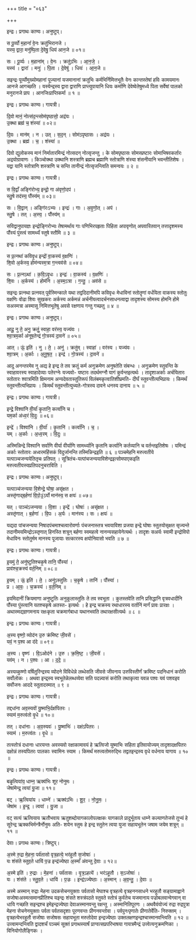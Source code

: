 +++
title = "०६३"

+++


इन्द्रः। प्रगाथः काण्वः। अनुष्टुप्।

स पू॒र्व्यो म॒हानां॑ वे॒नः क्रतु॑भिरानजे ।  
यस्य॒ द्वारा॒ मनु॑ष्पि॒ता दे॒वेषु॒ धिय॑ आन॒जे ॥ ०१॥

सः । पू॒र्व्यः । म॒हाना॑म् । वे॒नः । क्रतु॑ऽभिः । आ॒न॒जे॒ ।  
यस्य॑ । द्वारा॑ । मनुः॑ । पि॒ता । दे॒वेषु॑ । धियः॑ । आ॒न॒जे ॥

सइन्द्रः पूर्व्योमुख्योमहानां पूज्यानां यजमानानां क्रतुभिः कर्मभिर्निमित्तभूतैः वेनः कान्तस्तेषां हविः कामयमानः आनजे आगच्छति । यस्येन्द्रस्य द्वारा द्वाराणि प्राप्त्युपायानि धियः कर्माणि देवेष्वेतेषुमध्ये पिता सर्वेषां पालको मनुरानजे प्राप । आनजिःप्राप्तिकर्मा ॥ १ ॥

इन्द्रः। प्रगाथः काण्वः। गायत्री।

दि॒वो मानं॒ नोत्स॑द॒न्त्सोम॑पृष्ठासो॒ अद्र॑यः ।  
उ॒क्था ब्रह्म॑ च॒ शंस्या॑ ॥ ०२॥

दि॒वः । मान॑म् । न । उत् । स॒द॒न् । सोम॑ऽपृष्ठासः । अद्र॑यः ।  
उ॒क्था । ब्रह्म॑ । च॒ । शंस्या॑ ॥

दिवो द्युलोकस्य मानं निर्मातारमिन्द्रं नोत्सदन् नोत्सृजन्तु । के सोमपृष्ठासः सोमस्प्रष्टारः सोमाभिषवकर्तारः अद्रयोग्रावाणः । किञ्चोक्था उक्थानि शस्त्राणि ब्रह्मच ब्रह्माणि स्तोत्राणि शंस्या शंसनीयानि भवन्तीतिशेषः । यद्वा यानि स्तोत्राणि शस्त्राणि च सन्ति तानीन्द्रं नोत्सृजन्त्विति समन्वयः ॥ २ ॥

इन्द्रः। प्रगाथः काण्वः। गायत्री।

स वि॒द्वाँ अङ्गि॑रोभ्य॒ इन्द्रो॒ गा अ॑वृणो॒दप॑ ।  
स्तु॒षे तद॑स्य॒ पौंस्य॑म् ॥ ०३॥

सः । वि॒द्वान् । अङ्गि॑रःऽभ्यः । इन्द्रः॑ । गाः । अ॒वृ॒णो॒त् । अप॑ ।  
स्तु॒षे । तत् । अ॒स्य॒ । पौंस्य॑म् ॥

सविद्वानुपायज्ञः इन्द्रोङ्गिरोभ्यः तेषामर्थाय गाः पणिभिरपहृताः पिहिता अपावृणोत् अपवारितवान् तत्तादृशमस्य पौंस्यं पुंस्त्वं सामर्थ्यं स्तुषे स्तौमि ॥ ३ ॥

इन्द्रः। प्रगाथः काण्वः। अनुष्टुप्।

स प्र॒त्नथा॑ कविवृ॒ध इन्द्रो॑ वा॒कस्य॑ व॒क्षणिः॑ ।  
शि॒वो अ॒र्कस्य॒ होम॑न्यस्म॒त्रा ग॒न्त्वव॑से ॥ ०४॥

सः । प्र॒त्नऽथा॑ । क॒वि॒ऽवृ॒धः । इन्द्रः॑ । वा॒कस्य॑ । व॒क्षणिः॑ ।  
शि॒वः । अ॒र्कस्य॑ । होम॑नि । अ॒स्म॒ऽत्रा । ग॒न्तु॒ । अव॑से ॥

सइन्द्रः प्रत्नथा प्रत्नवत् पूर्वस्मिन्काले यथा तद्वदिदानीमपि कविवृधः मेधाविनां स्तोतॄणां वर्धयिता वाकस्य स्तोतुः वक्षणिः वोढा शिवः सुखकरः अर्कस्य अर्कमन्नं अर्चनीयत्वादर्चनसाधनत्वाद्वा तादृशस्य सोमस्य होमनि होमे सअस्मत्रा अस्मासु निमित्तभूतेषु अवसे रक्षणाय गन्तु गच्छतु ॥ ४ ॥

इन्द्रः। प्रगाथः काण्वः। अनुष्टुप्।

आदू॒ नु ते॒ अनु॒ क्रतुं॒ स्वाहा॒ वर॑स्य॒ यज्य॑वः ।  
श्वा॒त्रम॒र्का अ॑नूष॒तेन्द्र॑ गो॒त्रस्य॑ दा॒वने॑ ॥ ०५॥

आत् । ऊं॒ इति॑ । नु । ते॒ । अनु॑ । क्रतु॑म् । स्वाहा॑ । वर॑स्य । यज्य॑वः ।  
श्वा॒त्रम् । अ॒र्काः । अ॒नू॒ष॒त॒ । इन्द्र॑ । गो॒त्रस्य॑ । दा॒वने॑ ॥

आदु अनन्तरमेव नु अद्य हे इन्द्र ते तव क्रतुं कर्म अनुक्रमेण अनुषतेति संबन्धः । अनुक्रमेण स्तुवन्ति के स्वाहावरस्य स्वाहादेव्याः पतेरग्नेः यज्यवो- यष्टारः तदर्थमग्नौ यागं कुर्वन्तइत्यर्थः । तादृशाअर्काः अर्चयितारः स्तोतारः श्वात्रमिति क्षिमनाम अन्यदेवतास्तुतिरूपं विलंबमकृत्वातिशीघ्रमति- दीर्घं स्तुवन्तीत्यभिप्रायः । किमर्थं स्तुवन्तीत्यभिप्रायः । किमर्थं स्तुवन्तीत्युच्यते-गोत्रस्य दावने धनस्य दानाय ॥ ५ ॥

इन्द्रः। प्रगाथः काण्वः। गायत्री।

इन्द्रे॒ विश्वा॑नि वी॒र्या॑ कृ॒तानि॒ कर्त्वा॑नि च ।  
यम॒र्का अ॑ध्व॒रं वि॒दुः ॥ ०६॥

इन्द्रे॑ । विश्वा॑नि । वी॒र्या॑ । कृ॒तानि॑ । कर्त्वा॑नि । च॒ ।  
यम् । अ॒र्काः । अ॒ध्व॒रम् । वि॒दुः ॥

अस्मिन्निन्द्रे विश्वानि सर्वाणि वीर्या वीर्याणि सामर्थ्यानि कृतानि कर्त्वानि कर्तव्यानि च वर्तन्तइतिशेषः । यमिन्द्रं अर्काः स्तोतारः अध्वरमहिंसकं विदुर्जानन्ति तस्मिन्निन्द्रइति ॥ ६ ॥ पञ्चमेहनि मरुत्वतीये यत्पाञ्चजन्ययेतितृचः प्रतिपत् । सूत्रितंच-यत्पांचजन्ययाविशेन्द्रइत्सोमपाएकइति मरुत्वतीयस्यप्रतिपदनुचराविति ।

इन्द्रः। प्रगाथः काण्वः। अनुष्टुप्।

यत्पाञ्च॑जन्यया वि॒शेन्द्रे॒ घोषा॒ असृ॑क्षत ।  
अस्तृ॑णाद्ब॒र्हणा॑ वि॒पो॒३॒॑ऽर्यो मान॑स्य॒ स क्षयः॑ ॥ ०७॥

यत् । पाञ्च॑ऽजन्यया । वि॒शा । इन्द्रे॑ । घोषाः॑ । असृ॑क्षत ।  
अस्तृ॑णात् । ब॒र्हणा॑ । वि॒पः । अ॒र्यः । मान॑स्य । सः । क्षयः॑ ॥

यद्यदा पांचजन्यया निषादपंचमाश्चत्वारोवर्णाः पंचजनास्तत्र भवयाविशा प्रजया इन्द्रे घोषाः स्तुतयोसृक्षत सृज्यन्ते तदानीमयमिन्द्रोऽस्तृणात् हिनस्ति शत्रून् बर्हणा स्वमहत्वे नानन्यसहायेनेत्यर्थः । तादृशः सअर्यः स्वामी इन्द्रोविपो मेधाविनः स्तोतुर्मम मानस्य पूजायाः सत्कारस्य क्षयोनिवासो भवति ॥ ७ ॥

इन्द्रः। प्रगाथः काण्वः। गायत्री।

इ॒यमु॑ ते॒ अनु॑ष्टुतिश्चकृ॒षे तानि॒ पौंस्या॑ ।  
प्राव॑श्च॒क्रस्य॑ वर्त॒निम् ॥ ०८॥

इ॒यम् । ऊं॒ इति॑ । ते॒ । अनु॑ऽस्तुतिः । च॒कृ॒षे । तानि॑ । पौंस्या॑ ।  
प्र । आ॒वः॒ । च॒क्रस्य॑ । व॒र्त॒निम् ॥

इयमिदानीं क्रियमाणा अनुष्टुतिः अनुकूलास्तुतिः ते तव स्वभूता । कुतस्तवेति तानि प्रसिद्धानि वृत्रवधादीनि पौंस्या पुंस्त्वानि यतश्चकृषे अतस्त- इत्यर्थः । हे इन्द्र चक्रस्य रथाधारस्य वर्तानिं मार्गं प्रावः प्रारक्षः । अथास्मद्यज्ञगमनाय रक्षःकृता चक्रमार्गबाधा यथानभवति तथारक्षसीत्यर्थः ॥ ८ ॥

इन्द्रः। प्रगाथः काण्वः। गायत्री।

अ॒स्य वृष्णो॒ व्योद॑न उ॒रु क्र॑मिष्ट जी॒वसे॑ ।  
यवं॒ न प॒श्व आ द॑दे ॥ ०९॥

अ॒स्य । वृष्णः॑ । वि॒ऽओद॑ने । उ॒रु । क्र॒मि॒ष्ट॒ । जी॒वसे॑ ।  
यव॑म् । न । प॒श्वः । आ । द॒दे॒ ॥

अस्यव्कुष्णो वर्षितुरिन्द्रस्य व्योदने विविधेन्ने लब्धेसति जीवसे जीवनाय उरुविस्तीर्णं क्रमिष्ट पदनिधानं करोति सर्वोलोकः । अथवा इन्द्र्स्य स्वभूतेन्नेलब्धव्येवा सति पदन्न्यासं करोति तथाकृत्वा यवन्न पश्वः यवं पशवइव सर्वोजनः आददे स्तुतादस्मात् ॥ ९ ॥

इन्द्रः। प्रगाथः काण्वः। गायत्री।

तद्दधा॑ना अव॒स्यवो॑ यु॒ष्माभि॒र्दक्ष॑पितरः ।  
स्याम॑ म॒रुत्व॑तो वृ॒धे ॥ १०॥

तत् । दधा॑नाः । अ॒व॒स्यवः॑ । यु॒ष्माभिः॑ । दक्ष॑ऽपितरः ।  
स्याम॑ । म॒रुत्व॑तः । वृ॒धे ॥

तत्स्तोत्रं दधानाः धारयन्तः अवस्यवो रक्षाकामावयं हे ऋत्विजो युष्माभिः सहिता इतिवायोज्यम् तादृशादक्षपितरः दक्षोन्नं तस्यपितरः पालकाः स्वामिनः स्याम । किमर्थं मरुत्वतोमरुद्भिः तद्वतइन्द्रस्य वृधे वर्धनाय यागाय ॥ १० ॥

इन्द्रः। प्रगाथः काण्वः। गायत्री।

बळृ॒त्विया॑य॒ धाम्न॒ ऋक्व॑भिः शूर नोनुमः ।  
जेषा॑मेन्द्र॒ त्वया॑ यु॒जा ॥ ११॥

बट् । ऋ॒त्विया॑य । धाम्ने॑ । ऋक्व॑ऽभिः । शू॒र॒ । नो॒नु॒मः॒ ।  
जेषा॑म । इ॒न्द्र॒ । त्वया॑ । यु॒जा ॥

वट् सत्यं ऋत्वियाय ऋतौभवाय ऋतुशब्दोयागकालोपलक्षकः यागकाले प्रादुर्भूताय धाम्ने कल्याणतेजसे तुभ्यं हे सूरेन्द्र ऋक्कभिर्मन्त्रैर्नोनुमः अति- शयेन स्तुमः हे इन्द्र स्तुतेन त्वया युजा सहायभूतेन जषाम जयेम शत्रून् ॥ ११ ॥

देवाः। प्रगाथः काण्वः। त्रिष्टुप्।

अ॒स्मे रु॒द्रा मे॒हना॒ पर्व॑तासो वृत्र॒हत्ये॒ भर॑हूतौ स॒जोषाः॑ ।  
यः शंस॑ते स्तुव॒ते धायि॑ प॒ज्र इन्द्र॑ज्येष्ठा अ॒स्माँ अ॑वन्तु दे॒वाः ॥ १२॥

अ॒स्मे इति॑ । रु॒द्राः । मे॒हना॑ । पर्व॑तासः । वृ॒त्र॒ऽहत्ये॑ । भर॑ऽहूतौ । स॒ऽजोषाः॑ ।  
यः । शंस॑ते । स्तु॒व॒ते । धायि॑ । प॒ज्रः । इन्द्र॑ऽज्येष्ठाः । अ॒स्मान् । अ॒व॒न्तु॒ । दे॒वाः ॥

अस्मे अस्मान् रुद्राः मेहना उदकसेचनयुक्ताः पर्वतासो मेघाश्च वृत्रहत्ये वृत्रहननसाधने भरहूतौ सङ्ग्रामाह्वाने सजोषाःअस्मत्समानप्रीतिश्च यइन्द्रः शंसते शस्त्रंपठते स्तुवते स्तोत्रं कुर्वतेच यजमानाय पज्रोबलवान्वेगवान् वा धायि गच्छति सइन्द्रश्च इमेइन्द्रज्येष्ठा देवाअस्मानवन्तु रक्षन्तु । अस्मानितिपूरणः । अथवैवंयोज्यं रुद्रा रुद्रपुत्रा मेहना सेचनेनयुक्ताः पर्वता पर्वतसदृशाः पूरणवन्तः प्रीणनवन्तोवा । पर्वपुनःपृणातेः प्रीणातेर्वेति- निरुक्तम् । वृत्रहत्येभरहूतौ सजोषाः सजोषसः सहायभूता मरुतोदेवा इन्द्रज्येष्ठाः उक्तलक्षणइन्द्रश्चास्मानवन्त्विति ॥ १२ ॥उत्त्वामन्दन्त्विति द्वादशर्चं पञ्चमं सूक्तं प्रगाथस्यार्षं प्राग्वत्सप्रपरिभाषया गायत्रमैन्द्रं उत्त्वेत्यनुक्रमणिका । विनियोगोलैङ्गिकः ।